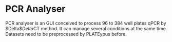 # PCR Analyser

PCR analyser is an GUI conceived to process 96 to 384 well plates qPCR by \$Delta$\$Delta$CT method. It can manage several conditions at the same time. Datasets need to be preprocessed by PLATEypus before.  
